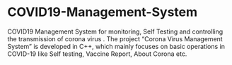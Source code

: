 # COVID19-Management-System
COVID19 Management System for monitoring, Self Testing and controlling the transmission of corona virus . The project “Corona Virus Management System” is developed in C++, which mainly focuses on basic operations in COVID-19 like Self testing, Vaccine Report, About Corona etc.
